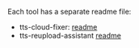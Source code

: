 Each tool has a separate readme file:
* tts-cloud-fixer: [readme](./tts-cloud-fixer/README.md)
* tts-reupload-assistant [readme](./tts-reupload-assistant/README.md)